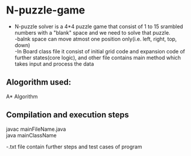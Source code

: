# N-puzzle-game
- N-puzzle solver is a 4*4 puzzle game that consist of 1 to 15 srambled numbers with a "blank" space and we need to solve that puzzle.  <br/>
-balnk space can move atmost one position only(i.e. left, right, top, down) <br/>
-In Board class file it consist of initial grid code and expansion code of further states(core logic), and other file contains main method which takes input and process the data
## Alogorithm used:
A* Algorithm
## Compilation and execution steps
javac mainFileName.java <br/>
java mainClassName <br/>

-.txt file contain further steps and test cases of program
